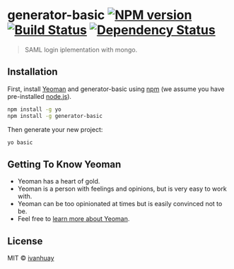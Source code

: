 # generator-basic [![NPM version][npm-image]][npm-url] [![Build Status][travis-image]][travis-url] [![Dependency Status][daviddm-image]][daviddm-url]
> SAML login iplementation with mongo.

## Installation

First, install [Yeoman](http://yeoman.io) and generator-basic using [npm](https://www.npmjs.com/) (we assume you have pre-installed [node.js](https://nodejs.org/)).

```bash
npm install -g yo
npm install -g generator-basic
```

Then generate your new project:

```bash
yo basic
```

## Getting To Know Yeoman

 * Yeoman has a heart of gold.
 * Yeoman is a person with feelings and opinions, but is very easy to work with.
 * Yeoman can be too opinionated at times but is easily convinced not to be.
 * Feel free to [learn more about Yeoman](http://yeoman.io/).

## License

MIT © [ivanhuay]()


[npm-image]: https://badge.fury.io/js/generator-basic.svg
[npm-url]: https://npmjs.org/package/generator-basic
[travis-image]: https://travis-ci.org/ideasdelivery/generator-basic.svg?branch=master
[travis-url]: https://travis-ci.org/ideasdelivery/generator-basic
[daviddm-image]: https://david-dm.org/ideasdelivery/generator-basic.svg?theme=shields.io
[daviddm-url]: https://david-dm.org/ideasdelivery/generator-basic
